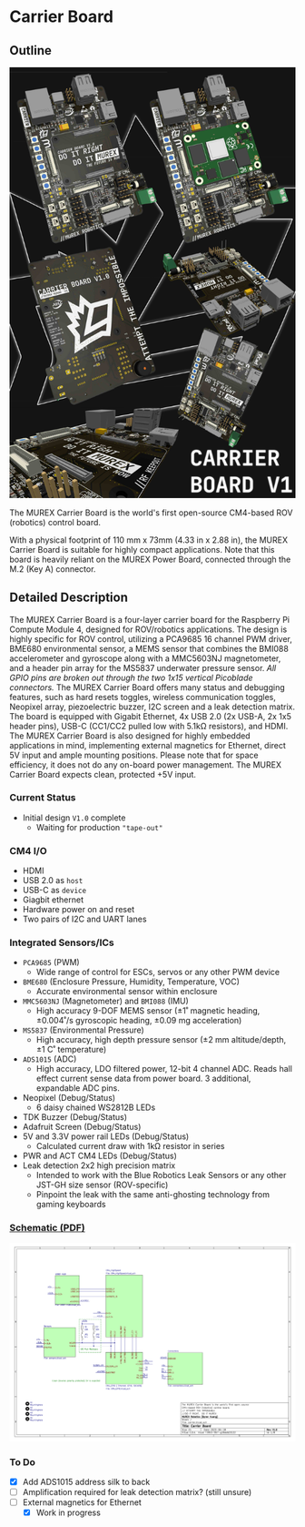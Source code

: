 # Carrier Board

## Outline

![Raytraced Render](../../img/carrier_board_v1_release.jpg)

The MUREX Carrier Board is the world's first open-source CM4-based ROV (robotics) control board.

With a physical footprint of 110 mm x 73mm (4.33 in x 2.88 in), the MUREX Carrier Board is suitable for highly compact applications. Note that this board is heavily reliant on the MUREX Power Board, connected through the M.2 (Key A) connector.

## Detailed Description

The MUREX Carrier Board is a four-layer carrier board for the Raspberry Pi Compute Module 4, designed for ROV/robotics applications. The design is highly specific for ROV control, utilizing a PCA9685 16 channel PWM driver, BME680 environmental sensor, a MEMS sensor that combines the BMI088 accelerometer and gyroscope along with a MMC5603NJ magnetometer, and a header pin array for the MS5837 underwater pressure sensor. *All GPIO pins are broken out through the two 1x15 vertical Picoblade connectors.* The MUREX Carrier Board offers many status and debugging features, such as hard resets toggles, wireless communication toggles, Neopixel array, piezoelectric buzzer, I2C screen and a leak detection matrix. The board is equipped with Gigabit Ethernet, 4x USB 2.0 (2x USB-A, 2x 1x5 header pins), USB-C (CC1/CC2 pulled low with 5.1kΩ resistors), and HDMI. The MUREX Carrier Board is also designed for highly embedded applications in mind, implementing external magnetics for Ethernet, direct 5V input and ample mounting positions. Please note that for space efficiency, it does not do any on-board power management. The MUREX Carrier Board expects clean, protected +5V input.

### Current Status

- Initial design `V1.0` complete
  - Waiting for production `"tape-out"`

### CM4 I/O

- HDMI
- USB 2.0 as `host`
- USB-C as `device`
- Giagbit ethernet
- Hardware power on and reset
- Two pairs of I2C and UART lanes

### Integrated Sensors/ICs

- `PCA9685` (PWM)
  - Wide range of control for ESCs, servos or any other PWM device
- `BME680` (Enclosure Pressure, Humidity, Temperature, VOC)
  - Accurate environmental sensor within enclosure
- `MMC5603NJ` (Magnetometer) and `BMI088` (IMU)
  - High accuracy 9-DOF MEMS sensor (±1˚ magnetic heading, ±0.004˚/s gyroscopic heading, ±0.09 mg acceleration)
- `MS5837` (Environmental Pressure)
  - High accuracy, high depth pressure sensor (±2 mm altitude/depth, ±1 C˚ temperature)
- `ADS1015` (ADC)
  - High accuracy, LDO filtered power, 12-bit 4 channel ADC. Reads hall effect current sense data from power board. 3 additional, expandable ADC pins.
- Neopixel (Debug/Status)
  - 6 daisy chained WS2812B LEDs
- TDK Buzzer (Debug/Status)
- Adafruit Screen (Debug/Status)
- 5V and 3.3V power rail LEDs (Debug/Status)
  - Calculated current draw with 1kΩ resistor in series
- PWR and ACT CM4 LEDs (Debug/Status)
- Leak detection 2x2 high precision matrix
  - Intended to work with the Blue Robotics Leak Sensors or any other JST-GH size sensor (ROV-specific)
  - Pinpoint the leak with the same anti-ghosting technology from gaming keyboards

### [Schematic (PDF)](../pdf/schematics/carrier_v1.0_schematic.pdf)

![Schematic Preview](../../img/carrier_board_v1_schematic_preview.png)

### To Do

- [X] Add ADS1015 address silk to back
- [ ] Amplification required for leak detection matrix? (still unsure)
- [ ] External magnetics for Ethernet
  - [X] Work in progress
